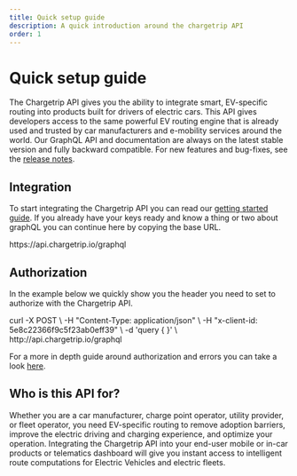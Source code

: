 ```yaml
---
title: Quick setup guide
description: A quick introduction around the chargetrip API
order: 1
---
```


# Quick setup guide
The Chargetrip API gives you the ability to integrate smart, EV-specific routing into products built for drivers of electric cars. This API gives developers access to the same powerful EV routing engine that is already used and trusted by car manufacturers and e-mobility services around the world. Our GraphQL API and documentation are always on the latest stable version and fully backward compatible. For new features and bug-fixes, see the [release notes]().

## Integration
To start integrating the Chargetrip API you can read our [getting started guide](). If you already have your keys ready and know a thing or two about graphQL you can continue here by copying the base URL.

<code-block lang="html" prefix="API Reference / Integration" title="Base URL">
https://api.chargetrip.io/graphql
</code-block>

## Authorization
In the example below we quickly show you the header you need to set to authorize with the Chargetrip API. 

<code-block lang="bash" prefix="API Reference / Authorization" title="Headers">
curl -X POST \
-H "Content-Type: application/json" \
-H "x-client-id: 5e8c22366f9c5f23ab0eff39" \
-d 'query { }' \
http://api.chargetrip.io/graphql
</code-block>

For a more in depth guide around authorization and errors you can take a look [here]().

## Who is this API for?
Whether you are a car manufacturer, charge point operator, utility provider, or fleet operator, you need EV-specific routing to remove adoption barriers, improve the electric driving and charging experience, and optimize your operation. Integrating the Chargetrip API into your end-user mobile or in-car products or telematics dashboard will give you instant access to intelligent route computations for Electric Vehicles and electric fleets.
